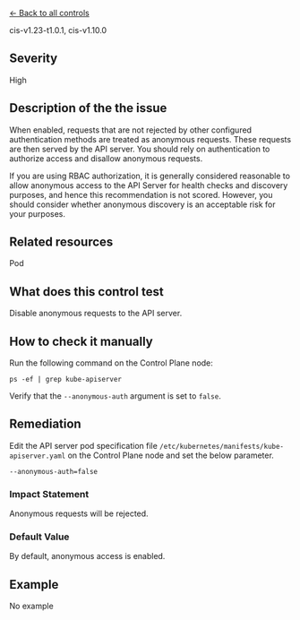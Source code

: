 [← Back to all controls](index.md)


cis-v1.23-t1.0.1, cis-v1.10.0

## Severity

High

## Description of the the issue

When enabled, requests that are not rejected by other configured authentication methods are treated as anonymous requests. These requests are then served by the API server. You should rely on authentication to authorize access and disallow anonymous requests.

 If you are using RBAC authorization, it is generally considered reasonable to allow anonymous access to the API Server for health checks and discovery purposes, and hence this recommendation is not scored. However, you should consider whether anonymous discovery is an acceptable risk for your purposes.

## Related resources

Pod

## What does this control test

Disable anonymous requests to the API server.

## How to check it manually

Run the following command on the Control Plane node:

```
ps -ef | grep kube-apiserver

```

 Verify that the `--anonymous-auth` argument is set to `false`.

## Remediation

Edit the API server pod specification file `/etc/kubernetes/manifests/kube-apiserver.yaml` on the Control Plane node and set the below parameter.

```
--anonymous-auth=false

```

### Impact Statement

Anonymous requests will be rejected.

### Default Value

By default, anonymous access is enabled.

## Example

No example
